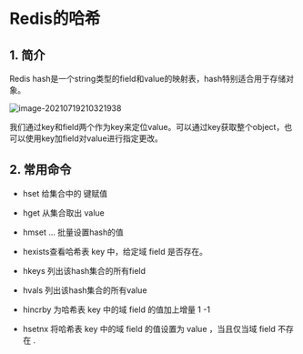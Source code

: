 # Redis的哈希

## 1. 简介

Redis hash是一个string类型的field和value的映射表，hash特别适合用于存储对象。

![image-20210719210321938](D:\Tutorial\Redis\image\image-20210719210321938.png)

我们通过key和field两个作为key来定位value。可以通过key获取整个object，也可以使用key加field对value进行指定更改。

## 2. 常用命令

- hset <key><field><value>给<key>集合中的 <field>键赋值<value>

- hget <key1><field>从<key1>集合<field>取出 value 

- hmset <key1><field1><value1><field2><value2>... 批量设置hash的值

- hexists<key1><field>查看哈希表 key 中，给定域 field 是否存在。 

- hkeys <key>列出该hash集合的所有field

- hvals <key>列出该hash集合的所有value

- hincrby <key><field><increment>为哈希表 key 中的域 field 的值加上增量 1  -1

- hsetnx <key><field><value>将哈希表 key 中的域 field 的值设置为 value ，当且仅当域 field 不存在 .

 